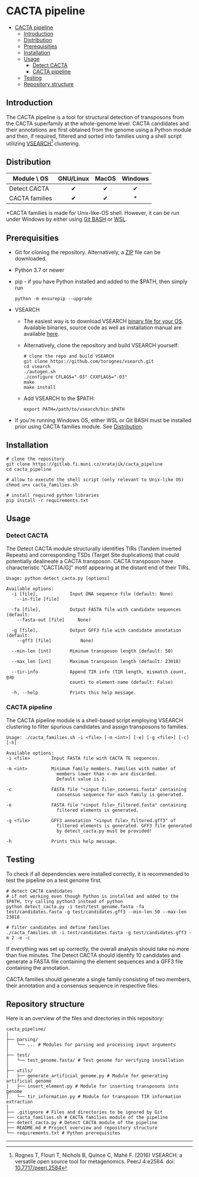 # CACTA pipeline

- [CACTA pipeline](#cacta-pipeline)
  * [Introduction](#introduction)
  * [Distribution](#distribution)
  * [Prerequisities](#prerequisities)
  * [Installation](#installation)
  * [Usage](#usage)
    + [Detect CACTA](#detect-cacta)
    + [CACTA pipeline](#cacta-pipeline-1)
  * [Testing](#testing)
  * [Repository structure](#repository-structure)

## Introduction

The CACTA pipeline is a tool for structural detection of transposons from the CACTA superfamily at the whole-genome level. CACTA candidates and their annotations are first obtained from the genome using a Python module and then, if required, filtered and sorted into families using a shell script utilizing [VSEARCH](https://github.com/torognes/vsearch)[^1] clustering.

## Distribution

| Module \ OS    | GNU/Linux | MacOS | Windows |
|----------------|:---------:|:-----:|:-------:|
| Detect CACTA   |     ✔     |   ✔   |    ✔    |
| CACTA families |     ✔     |   ✔   |    *    |

*CACTA families is made for Unix-like-OS shell. However, it can be run under Windows by either using [Git BASH](https://git-scm.com/download/win) or [WSL](https://learn.microsoft.com/en-us/windows/wsl/install).

## Prerequisities

- Git for cloning the repository. Alternatively, a [ZIP](https://gitlab.fi.muni.cz/xratajik/cacta_pipeline/-/archive/master/cacta_pipeline-master.zip) file can be downloaded.

- Python 3.7 or newer

- pip - if you have Python installed and added to the $PATH, then simply run

    `python -m ensurepip --upgrade`

- VSEARCH

    - The easiest way is to download VSEARCH [binary file for your OS](https://github.com/torognes/vsearch/releases/tag/v2.28.1). Available binaries, source code as well as installation manual are available [here](https://github.com/torognes/vsearch).
    - Alternatively, clone the repository and build VSEARCH yourself:
      ```
      # clone the repo and build VSEARCH
      git clone https://github.com/torognes/vsearch.git
      cd vsearch
      ./autogen.sh
      ./configure CFLAGS="-O3" CXXFLAGS="-O3"
      make
      make install
      ```
    - Add VSEARCH to the \$PATH:

      `export PATH=/path/to/vsearch/bin:$PATH`
- If you're running Windows OS, either WSL or Git BASH must be installed prior using CACTA families module. See [Distribution](#distribution).

## Installation

```
# clone the repository
git clone https://gitlab.fi.muni.cz/xratajik/cacta_pipeline
cd cacta_pipeline

# allow to execute the shell script (only relevant to Unix-like OS)
chmod u+x cacta_families.sh

# install required python libraries
pip install -r requirements.txt
```

## Usage

### Detect CACTA

The Detect CACTA module structurally identifies TIRs (Tandem Inverted Repeats) and corresponding TSDs (Target Site duplications) that could potentially dealineate a CACTA transposon. CACTA transposon have characteristic "CACT[A/G]" motif appearing at the distant end of their TIRs.

```
Usage: python detect_cacta.py [options]

Available options:  
  -i [file],            Input DNA sequence file (default: None)
    --in-file [file]     
    
  -fa [file],           Output FASTA file with candidate sequences (default:
    --fasta-out [file]     None)
   
  -g [file],			Output GFF3 file with candidate annotation (default:
    --gff3 [file]           None)
  
  --min-len [int]       Miminum transposon length (default: 50)
  
  --max_len [int]       Maximum transposon length (default: 23018)
  
  --tir-info            Append TIR info (TIR length, mismatch count, gap
                        count) to element name (default: False)
                        
  -h, --help            Prints this help message.
```

### CACTA pipeline

The CACTA pipeline module is a shell-based script employing VSEARCH clustering to filter spurious candidates and assign transposons to families.

```
Usage: ./cacta_families.sh -i <file> [-m <int>] [-e] [-g <file>] [-c] [-h]

Available options:
-i <file>        Input FASTA file with CACTA TE sequences.

-m <int>         Minimum family members. Families with number of
                   members lower than <-m> are discarded.
                   Default value is 2.
                   
-c               FASTA file "<input file>_consensi.fasta" containing
                   consensus sequence for each family is generated.
                   
-e               FASTA file "<input file>_filtered.fasta" containing
                   filtered elements is generated.
                   
-g <file>        GFF3 annotation "<input file>_filtered.gff3" of
                   filtered elements is generated. GFF3 file generated
                   by detect_cacta.py must be provided!
                   
-h               Prints this help message.
```

## Testing

To check if all dependencies were installed correctly, it is recommended to test the pipeline on a test genome first. 

```
# detect CACTA candidates
# if not working even though Python is installed and added to the $PATH, try calling python3 instead of python
python detect_cacta.py -i test/test_genome.fasta -fa test/candidates.fasta -g test/candidates.gff3 --min-len 50 --max-len 23018

# filter candidates and define families
./cacta_families.sh -i test/candidates.fasta -g test/candidates.gff3 -m 2 -e -c
```

If everything was set up correctly, the overall analysis should take no more than five minutes. The Detect CACTA should identify 10 candidates and generate a FASTA file containing the element sequences and a GFF3 file containing the annotation.

CACTA families should generate a single family consisting of two members, their annotation and a consensus sequence in respective files. 

## Repository structure
Here is an overview of the files and directories in this repository:
```
cacta_pipeline/
│
├── parsing/
│   └── ... # Modules for parsing and processing input arguments
│
├── test/
│   └── test_genome.fasta/ # Test genome for verifying installation
│
├── utils/
│   ├── generate_artificial_genome.py # Module for generating artificial genome
│   ├── insert_element.py # Module for inserting transposons into genome
│   └── tir_information.py # Module for transposon TIR information extraction
│
├── .gitignore # Files and directories to be ignored by Git
├── cacta_families.sh # CACTA families module of the pipeline
├── detect_cacta.py # Detect CACTA module of the pipeline
├── README.md # Project overview and repository structure
└── requirements.txt # Python prerequisites
```
---

[^1]: Rognes T, Flouri T, Nichols B, Quince C, Mahé F. (2016) VSEARCH: a versatile open source tool for metagenomics. PeerJ 4:e2584. doi: [10.7717/peerj.2584](https://doi.org/10.7717/peerj.2584)
